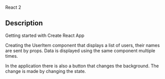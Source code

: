React 2

## Description

Getting started with Create React App

Creating the UserItem component that displays a list of users, their names are sent by props.
Data is displayed using the same component multiple times.

In the application there is also a button that changes the background. The change is made by changing the state.